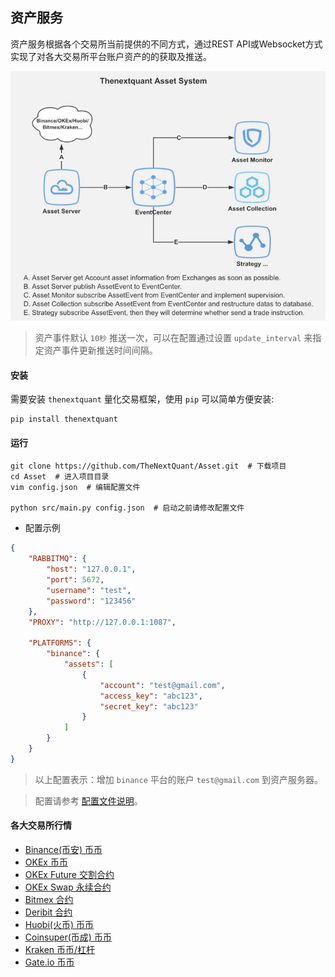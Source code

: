 
## 资产服务
资产服务根据各个交易所当前提供的不同方式，通过REST API或Websocket方式实现了对各大交易所平台账户资产的的获取及推送。


![](docs/images/asset_framwork.png)


> 资产事件默认 `10秒` 推送一次，可以在配置通过设置 `update_interval` 来指定资产事件更新推送时间间隔。


#### 安装
需要安装 `thenextquant` 量化交易框架，使用 `pip` 可以简单方便安装:
```text
pip install thenextquant
```

#### 运行
```text
git clone https://github.com/TheNextQuant/Asset.git  # 下载项目
cd Asset  # 进入项目目录
vim config.json  # 编辑配置文件

python src/main.py config.json  # 启动之前请修改配置文件
```

- 配置示例
```json
{
    "RABBITMQ": {
        "host": "127.0.0.1",
        "port": 5672,
        "username": "test",
        "password": "123456"
    },
    "PROXY": "http://127.0.0.1:1087",

    "PLATFORMS": {
        "binance": {
            "assets": [
                {
                    "account": "test@gmail.com",
                    "access_key": "abc123",
                    "secret_key": "abc123"
                }
            ]
        }
    }
}
```
> 以上配置表示：增加 `binance` 平台的账户 `test@gmail.com` 到资产服务器。 

> 配置请参考 [配置文件说明](https://github.com/TheNextQuant/thenextquant/blob/master/docs/configure/README.md)。


#### 各大交易所行情

- [Binance(币安) 币币](docs/binance.md)
- [OKEx 币币](docs/okex.md)
- [OKEx Future 交割合约](docs/okex_future.md)
- [OKEx Swap 永续合约](docs/okex_swap.md)
- [Bitmex 合约](docs/bitmex.md)
- [Deribit 合约](docs/deribit.md)
- [Huobi(火币) 币币](docs/huobi.md)
- [Coinsuper(币成) 币币](docs/coinsuper.md)
- [Kraken 币币/杠杆](docs/kraken.md)
- [Gate.io 币币](docs/gate.md)
